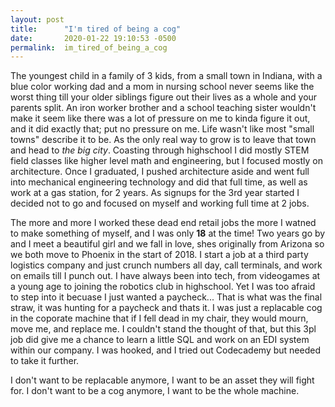 ```yaml
---
layout: post
title:      "I'm tired of being a cog"
date:       2020-01-22 19:10:53 -0500
permalink:  im_tired_of_being_a_cog
---
```



The youngest child in a family of 3 kids, from a small town in Indiana, with a blue color working dad and a mom in nursing school never seems like the worst thing till your older siblings figure out their lives as a whole and your parents split. An iron worker brother and a school teaching sister wouldn't make it seem like there was a lot of pressure on me to kinda figure it out, and it did exactly that; put no pressure on me. Life wasn't like most "small towns" describe it to be. As the only real way to grow is to leave that town and head to *the big city*. Coasting through highschool I did mostly STEM field classes like higher level math and engineering, but I focused mostly on architecture. Once I graduated, I pushed architecture aside and went full into mechanical engineering technology and did that full time, as well as work at a gas station, for 2 years. As signups for the 3rd year started I decided not to go and focused on myself and working full time at 2 jobs. 

The more and more I worked these dead end retail jobs the more I watned to make something of myself, and I was only **18** at the time! Two years go by and I meet a beautiful girl and we fall in love, shes originally from Arizona so we both move to Phoenix in the start of 2018. I start a job at a third party logistics company and just crunch numbers all day, call terminals, and work on emails till I punch out. I have always been into tech, from videogames at a young age to joining the robotics club in highschool. Yet I was too afraid to step into it becuase I just wanted a paycheck... That is what was the final straw, it was hunting for a paycheck and thats it. I was just a replacable cog in the coporate machine that if I fell dead in my chair, they would mourn, move me, and replace me. I couldn't stand the thought of that, but this 3pl job did give me a chance to learn a little SQL and work on an EDI system within our company. I was hooked, and I tried out Codecademy but needed to take it further.

I don't want to be replacable anymore, I want to be an asset they will fight for. I don't want to be a cog anymore, I want to be the whole machine. 
